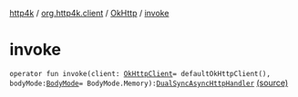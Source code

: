 [http4k](../../index.md) / [org.http4k.client](../index.md) / [OkHttp](index.md) / [invoke](./invoke.md)

# invoke

`operator fun invoke(client: `[`OkHttpClient`](https://square.github.io/okhttp/3.x/okhttp/okhttp3/OkHttpClient.html)` = defaultOkHttpClient(), bodyMode: `[`BodyMode`](../../org.http4k.core/-body-mode/index.md)` = BodyMode.Memory): `[`DualSyncAsyncHttpHandler`](../-dual-sync-async-http-handler.md) [(source)](https://github.com/http4k/http4k/blob/master/http4k-client-okhttp/src/main/kotlin/org/http4k/client/OkHttp.kt#L22)